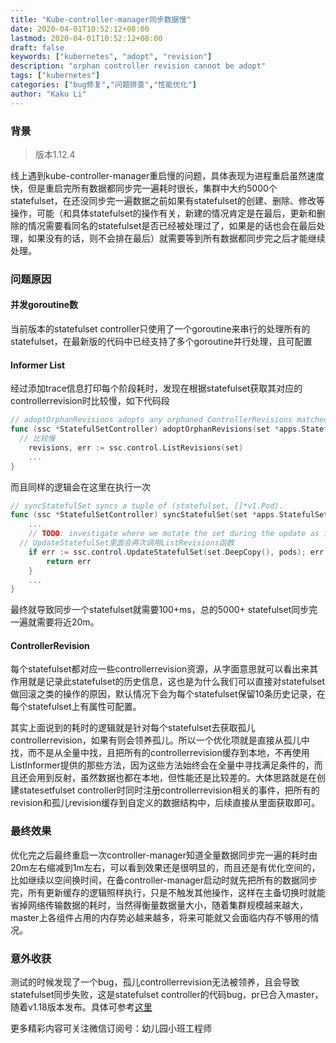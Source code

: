 ```yaml
---
title: "Kube-controller-manager同步数据慢"
date: 2020-04-01T10:52:12+08:00
lastmod: 2020-04-01T10:52:12+08:00
draft: false
keywords: ["kubernetes", "adopt", "revision"]
description: "orphan controller revision cannot be adopt"
tags: ["kubernetes"]
categories: ["bug修复","问题排查","性能优化"]
author: "Kaku Li"
---
```


### 背景

> 版本1.12.4

线上遇到kube-controller-manager重启慢的问题，具体表现为进程重启虽然速度快，但是重启完所有数据都同步完一遍耗时很长，集群中大约5000个statefulset，在还没同步完一遍数据之前如果有statefulset的创建、删除、修改等操作，可能（和具体statefulset的操作有关，新建的情况肯定是在最后，更新和删除的情况需要看同名的statefulset是否已经被处理过了，如果是的话也会在最后处理，如果没有的话，则不会排在最后）就需要等到所有数据都同步完之后才能继续处理。

### 问题原因

#### 并发goroutine数

当前版本的statefulset controller只使用了一个goroutine来串行的处理所有的statefulset，在最新版的代码中已经支持了多个goroutine并行处理，且可配置

#### Informer List

经过添加trace信息打印每个阶段耗时，发现在根据statefulset获取其对应的controllerrevision时比较慢，如下代码段

```go
// adoptOrphanRevisions adopts any orphaned ControllerRevisions matched by set's Selector.
func (ssc *StatefulSetController) adoptOrphanRevisions(set *apps.StatefulSet) error {
  // 比较慢
	revisions, err := ssc.control.ListRevisions(set)
	...
}
```

而且同样的逻辑会在这里在执行一次

```go
// syncStatefulSet syncs a tuple of (statefulset, []*v1.Pod).
func (ssc *StatefulSetController) syncStatefulSet(set *apps.StatefulSet, pods []*v1.Pod) error {
	...
	// TODO: investigate where we mutate the set during the update as it is not obvious.
  // UpdateStatefulSet里面会再次调用ListRevisions函数
	if err := ssc.control.UpdateStatefulSet(set.DeepCopy(), pods); err != nil {
		return err
	}
	...
}

```

最终就导致同步一个statefulset就需要100+ms，总的5000+ statefulset同步完一遍就需要将近20m。

#### ControllerRevision

每个statefulset都对应一些controllerrevision资源，从字面意思就可以看出来其作用就是记录此statefulset的历史信息，这也是为什么我们可以直接对statefulset做回滚之类的操作的原因，默认情况下会为每个statefulset保留10条历史记录，在每个statefulset上有属性可配置。

其实上面说到的耗时的逻辑就是针对每个statefulset去获取孤儿controllerrevision，如果有则会领养孤儿。所以一个优化项就是直接从孤儿中找，而不是从全量中找，且把所有的controllerrevision缓存到本地，不再使用ListInformer提供的那些方法，因为这些方法始终会在全量中寻找满足条件的，而且还会用到反射，虽然数据也都在本地，但性能还是比较差的。大体思路就是在创建statesetfulset controller时同时注册controllerrevision相关的事件，把所有的revision和孤儿revision缓存到自定义的数据结构中，后续直接从里面获取即可。

### 最终效果

优化完之后最终重启一次controller-manager知道全量数据同步完一遍的耗时由20m左右缩减到1m左右，可以看到效果还是很明显的，而且还是有优化空间的，比如继续以空间换时间，在备controller-manager启动时就先把所有的数据同步完，所有更新缓存的逻辑照样执行，只是不触发其他操作，这样在主备切换时就能省掉网络传输数据的耗时，当然得衡量数据量大小，随着集群规模越来越大，master上各组件占用的内存势必越来越多，将来可能就又会面临内存不够用的情况。

### 意外收获

测试的时候发现了一个bug，孤儿controllerrevision无法被领养，且会导致statefulset同步失败，这是statefulset controller的代码bug，pr已合入master，随着v1.18版本发布。具体可参考[这里](https://github.com/kubernetes/kubernetes/pull/86801)



更多精彩内容可关注微信订阅号：幼儿园小班工程师